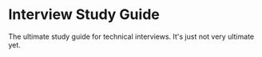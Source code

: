 # Interview Study Guide
The ultimate study guide for technical interviews. It's just not very ultimate yet.